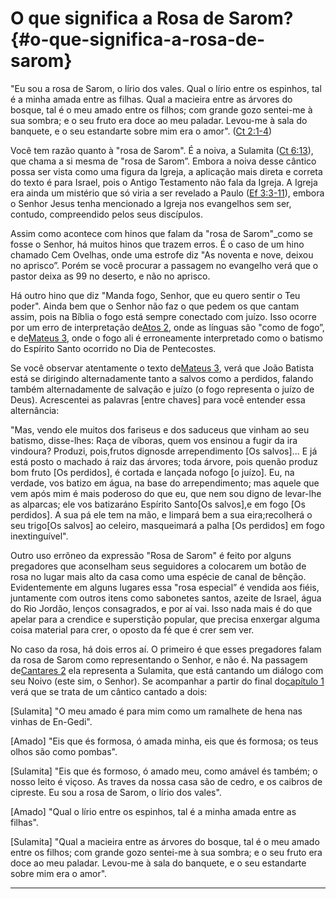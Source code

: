 # O que significa a Rosa de Sarom? {#o-que-significa-a-rosa-de-sarom}

&quot;Eu sou a rosa de Sarom, o lírio dos vales. Qual o lírio entre os espinhos, tal é a minha amada entre as filhas. Qual a macieira entre as árvores do bosque, tal é o meu amado entre os filhos; com grande gozo sentei-me à sua sombra; e o seu fruto era doce ao meu paladar. Levou-me à sala do banquete, e o seu estandarte sobre mim era o amor&quot;. ([Ct 2:1-4](http://bibliaonline.com.br/acf/ct/2/1-4))

Você tem razão quanto à &quot;rosa de Sarom&quot;. É a noiva, a Sulamita ([Ct 6:13](http://bibliaonline.com.br/acf/ct/6/13)), que chama a si mesma de &quot;rosa de Sarom”. Embora a noiva desse cântico possa ser vista como uma figura da Igreja, a aplicação mais direta e correta do texto é para Israel, pois o Antigo Testamento não fala da Igreja. A Igreja era ainda um mistério que só viria a ser revelado a Paulo ([Ef 3:3-11](http://bibliaonline.com.br/acf/ef/3/3-11)), embora o Senhor Jesus tenha mencionado a Igreja nos evangelhos sem ser, contudo, compreendido pelos seus discípulos.

Assim como acontece com hinos que falam da &quot;rosa de Sarom&quot;_como se fosse o Senhor, há muitos hinos que trazem erros. É o caso de um hino chamado Cem Ovelhas, onde uma estrofe diz &quot;As noventa e nove, deixou no aprisco”. Porém se você procurar a passagem no evangelho verá que o pastor deixa as 99 no deserto, e não no aprisco.

Há outro hino que diz &quot;Manda fogo, Senhor, que eu quero sentir o Teu poder&quot;. Ainda bem que o Senhor não faz o que pedem os que cantam assim, pois na Bíblia o fogo está sempre conectado com juízo. Isso ocorre por um erro de interpretação de[Atos 2](http://bibliaonline.com.br/acf/atos/2), onde as línguas são &quot;como de fogo”, e de[Mateus 3](http://bibliaonline.com.br/acf/mt/3), onde o fogo ali é erroneamente interpretado como o batismo do Espírito Santo ocorrido no Dia de Pentecostes.

Se você observar atentamente o texto de[Mateus 3](http://bibliaonline.com.br/acf/mt/3), verá que João Batista está se dirigindo alternadamente tanto a salvos como a perdidos, falando também alternadamente de salvação e juízo (o fogo representa o juízo de Deus). Acrescentei as palavras [entre chaves] para você entender essa alternância:

&quot;Mas, vendo ele muitos dos fariseus e dos saduceus que vinham ao seu batismo, disse-lhes: Raça de víboras, quem vos ensinou a fugir da ira vindoura? Produzi, pois,frutos dignosde arrependimento [Os salvos]... E já está posto o machado á raiz das árvores; toda árvore, pois quenão produz bom fruto [Os perdidos], é cortada e lançada nofogo [o juízo]. Eu, na verdade, vos batizo em água, na base do arrependimento; mas aquele que vem após mim é mais poderoso do que eu, que nem sou digno de levar-lhe as alparcas; ele vos batizaráno Espírito Santo[Os salvos],e em fogo [Os perdidos]. A sua pá ele tem na mão, e limpará bem a sua eira;recolherá o seu trigo[Os salvos] ao celeiro, masqueimará a palha [Os perdidos] em fogo inextinguível&quot;.

Outro uso errôneo da expressão &quot;Rosa de Sarom&quot; é feito por alguns pregadores que aconselham seus seguidores a colocarem um botão de rosa no lugar mais alto da casa como uma espécie de canal de bênção. Evidentemente em alguns lugares essa &quot;rosa especial” é vendida aos fiéis, juntamente com outros itens como sabonetes santos, azeite de Israel, água do Rio Jordão, lenços consagrados, e por aí vai. Isso nada mais é do que apelar para a crendice e superstição popular, que precisa enxergar alguma coisa material para crer, o oposto da fé que é crer sem ver.

No caso da rosa, há dois erros aí. O primeiro é que esses pregadores falam da rosa de Sarom como representando o Senhor, e não é. Na passagem de[Cantares 2](http://bibliaonline.com.br/acf/ct/2) ela representa a Sulamita, que está cantando um diálogo com seu Noivo (este sim, o Senhor). Se acompanhar a partir do final do[capítulo 1](http://bibliaonline.com.br/acf/ct/1) verá que se trata de um cântico cantado a dois:

[Sulamita] &quot;O meu amado é para mim como um ramalhete de hena nas vinhas de En-Gedi&quot;.

[Amado] &quot;Eis que és formosa, ó amada minha, eis que és formosa; os teus olhos são como pombas&quot;.

[Sulamita] &quot;Eis que és formoso, ó amado meu, como amável és também; o nosso leito é viçoso. As traves da nossa casa são de cedro, e os caibros de cipreste. Eu sou a rosa de Sarom, o lírio dos vales&quot;.

[Amado] &quot;Qual o lírio entre os espinhos, tal é a minha amada entre as filhas&quot;.

[Sulamita] &quot;Qual a macieira entre as árvores do bosque, tal é o meu amado entre os filhos; com grande gozo sentei-me à sua sombra; e o seu fruto era doce ao meu paladar. Levou-me à sala do banquete, e o seu estandarte sobre mim era o amor&quot;.

*****